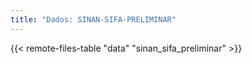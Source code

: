 ```yaml
---
title: "Dados: SINAN-SIFA-PRELIMINAR"
---
```


{{< remote-files-table "data" "sinan_sifa_preliminar" >}}
